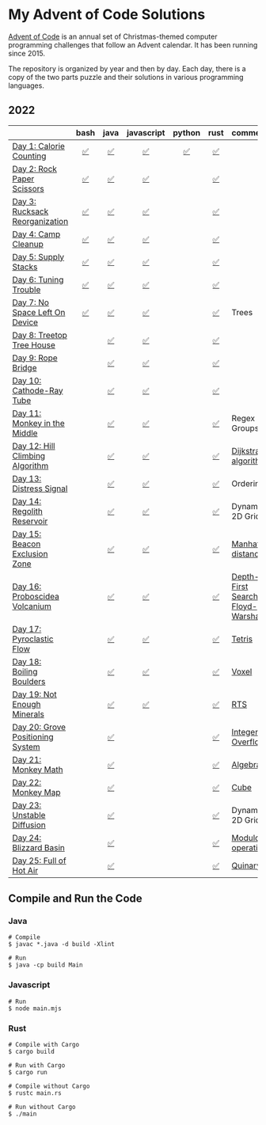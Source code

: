 # My Advent of Code Solutions

[Advent of Code](https://adventofcode.com/) is an annual set of Christmas-themed computer programming challenges that follow an Advent calendar. It has been running since 2015.

The repository is organized by year and then by day. Each day, there is a copy of the two parts puzzle and their solutions in various programming languages.

## 2022
|     | bash | java | javascript | python | rust | comments |
|:----|:---:|:---:|:---:|:---:|:---:|:----|
| [Day 1: Calorie Counting](2022/01) |[:white_check_mark:](2022/01/bash)|[:white_check_mark:](2022/01/java)|[:white_check_mark:](2022/01/javascript)|[:white_check_mark:](2022/01/python)|[:white_check_mark:](2022/01/rust)| |
| [Day 2: Rock Paper Scissors](2022/02) |[:white_check_mark:](2022/02/bash)|[:white_check_mark:](2022/02/java)|[:white_check_mark:](2022/02/javascript)| |[:white_check_mark:](2022/02/rust)| |
| [Day 3: Rucksack Reorganization](2022/03) |[:white_check_mark:](2022/03/bash)|[:white_check_mark:](2022/03/java)|[:white_check_mark:](2022/03/javascript)| |[:white_check_mark:](2022/03/rust)| |
| [Day 4: Camp Cleanup](2022/04) |[:white_check_mark:](2022/04/bash)|[:white_check_mark:](2022/04/java)|[:white_check_mark:](2022/04/javascript)| |[:white_check_mark:](2022/04/rust)| |
| [Day 5: Supply Stacks](2022/05) |[:white_check_mark:](2022/05/bash)|[:white_check_mark:](2022/05/java)|[:white_check_mark:](2022/05/javascript)| |[:white_check_mark:](2022/05/rust)| |
| [Day 6: Tuning Trouble](2022/06) |[:white_check_mark:](2022/06/bash)|[:white_check_mark:](2022/06/java)|[:white_check_mark:](2022/06/javascript)| |[:white_check_mark:](2022/06/rust)| |
| [Day 7: No Space Left On Device](2022/07) |[:white_check_mark:](2022/07/bash)|[:white_check_mark:](2022/07/java)|[:white_check_mark:](2022/07/javascript)| |[:white_check_mark:](2022/07/rust)| Trees |
| [Day 8: Treetop Tree House](2022/08) | |[:white_check_mark:](2022/08/java)|[:white_check_mark:](2022/08/javascript)| |[:white_check_mark:](2022/08/rust)| |
| [Day 9: Rope Bridge](2022/09) | |[:white_check_mark:](2022/09/java)|[:white_check_mark:](2022/09/javascript)| |[:white_check_mark:](2022/09/rust)| |
| [Day 10: Cathode-Ray Tube](2022/10) | |[:white_check_mark:](2022/10/java)|[:white_check_mark:](2022/10/javascript)| |[:white_check_mark:](2022/10/rust)| |
| [Day 11: Monkey in the Middle](2022/11) | |[:white_check_mark:](2022/11/java)|[:white_check_mark:](2022/11/javascript)| |[:white_check_mark:](2022/11/rust)| Regex Groups |
| [Day 12: Hill Climbing Algorithm](2022/12) | |[:white_check_mark:](2022/12/java)|[:white_check_mark:](2022/12/javascript)| |[:white_check_mark:](2022/12/rust)| [Dijkstra's algorithm](https://en.wikipedia.org/wiki/Pathfinding#Dijkstra's_algorithm) |
| [Day 13: Distress Signal](2022/13) | |[:white_check_mark:](2022/13/java)|[:white_check_mark:](2022/13/javascript)| |[:white_check_mark:](2022/13/rust)| Ordering |
| [Day 14: Regolith Reservoir](2022/14) | |[:white_check_mark:](2022/14/java)|[:white_check_mark:](2022/14/javascript)| |[:white_check_mark:](2022/14/rust)| Dynamic 2D Grid |
| [Day 15: Beacon Exclusion Zone](2022/15) | |[:white_check_mark:](2022/15/java)|[:white_check_mark:](2022/15/javascript)| |[:white_check_mark:](2022/15/rust)| [Manhattan distance](https://en.wikipedia.org/wiki/Taxicab_geometry) |
| [Day 16: Proboscidea Volcanium](2022/16) | |[:white_check_mark:](2022/16/java)|[:white_check_mark:](2022/16/javascript)| |[:white_check_mark:](2022/16/rust)| [Depth-First Search](https://en.wikipedia.org/wiki/Depth-first_search) / [Floyd-Warshall](https://en.wikipedia.org/wiki/Floyd%E2%80%93Warshall_algorithm) |
| [Day 17: Pyroclastic Flow](2022/17) | |[:white_check_mark:](2022/17/java)|[:white_check_mark:](2022/17/javascript)| |[:white_check_mark:](2022/17/rust)| [Tetris](https://en.wikipedia.org/wiki/Tetris) |
| [Day 18: Boiling Boulders](2022/18) | |[:white_check_mark:](2022/18/java)|[:white_check_mark:](2022/18/javascript)| |[:white_check_mark:](2022/18/rust)| [Voxel](https://en.wikipedia.org/wiki/Voxel) |
| [Day 19: Not Enough Minerals](2022/19) | |[:white_check_mark:](2022/19/java)|[:white_check_mark:](2022/19/javascript)| |[:white_check_mark:](2022/19/rust)| [RTS](https://en.wikipedia.org/wiki/Real-time_strategy) |
| [Day 20: Grove Positioning System](2022/20) | |[:white_check_mark:](2022/20/java)| | |[:white_check_mark:](2022/20/rust)| [Integer Overflow](https://en.wikipedia.org/wiki/Integer_overflow) |
| [Day 21: Monkey Math](2022/21) | |[:white_check_mark:](2022/21/java)| | |[:white_check_mark:](2022/21/rust)| [Algebra](https://en.wikipedia.org/wiki/Algebra) |
| [Day 22: Monkey Map](2022/22) | |[:white_check_mark:](2022/22/java)| | |[:white_check_mark:](2022/22/rust)| [Cube](https://en.wikipedia.org/wiki/Cube) |
| [Day 23: Unstable Diffusion](2022/23) | |[:white_check_mark:](2022/23/java)| | |[:white_check_mark:](2022/23/rust)| Dynamic 2D Grid |
| [Day 24: Blizzard Basin](2022/24) | |[:white_check_mark:](2022/24/java)| | |[:white_check_mark:](2022/24/rust)| [Modulo operation](https://en.wikipedia.org/wiki/Modulo_operation) |
| [Day 25: Full of Hot Air](2022/25) | |[:white_check_mark:](2022/25/java)| | |[:white_check_mark:](2022/25/rust)| [Quinary](https://en.wikipedia.org/wiki/Quinary) |
## Compile and Run the Code
### Java
```
# Compile
$ javac *.java -d build -Xlint

# Run
$ java -cp build Main
```

### Javascript
```
# Run
$ node main.mjs
```

### Rust
```
# Compile with Cargo
$ cargo build

# Run with Cargo
$ cargo run

# Compile without Cargo
$ rustc main.rs

# Run without Cargo
$ ./main
```

